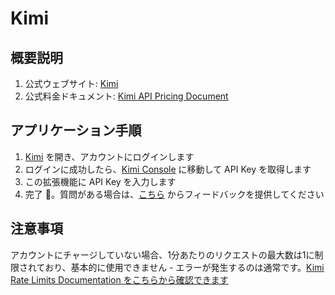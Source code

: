 # Kimi

## 概要説明

1. 公式ウェブサイト: [Kimi](https://platform.moonshot.cn/)
2. 公式料金ドキュメント: [Kimi API Pricing Document](https://platform.moonshot.cn/docs/pricing/chat#%E8%AE%A1%E8%B4%B9%E5%9F%BA%E6%9C%AC%E6%A6%82%E5%BF%B5)

## アプリケーション手順

1. [Kimi](https://platform.moonshot.cn/console/api-keys) を開き、アカウントにログインします
2. ログインに成功したら、[Kimi Console](https://platform.moonshot.cn/console/api-keys) に移動して API Key を取得します
3. この拡張機能に API Key を入力します
4. 完了 🎉。質問がある場合は、[こちら](https://github.com/immersive-translate/immersive-translate/issues/137) からフィードバックを提供してください

## 注意事項
アカウントにチャージしていない場合、1分あたりのリクエストの最大数は1に制限されており、基本的に使用できません - エラーが発生するのは通常です。[Kimi Rate Limits Documentation をこちらから確認できます](https://platform.moonshot.cn/docs/pricing/limits)